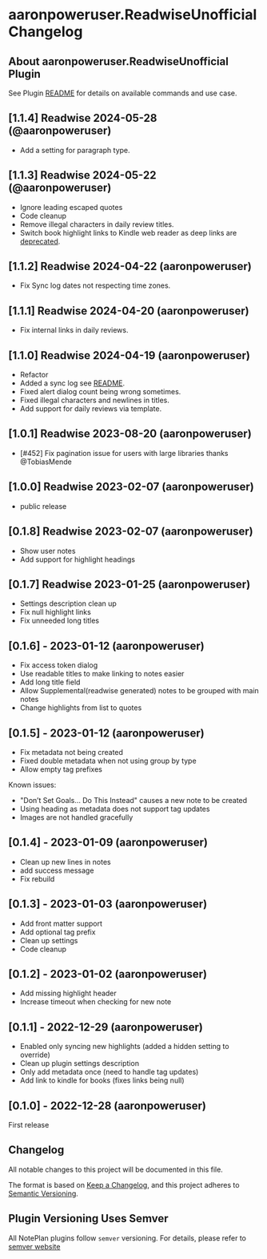 # aaronpoweruser.ReadwiseUnofficial Changelog

## About aaronpoweruser.ReadwiseUnofficial Plugin

See Plugin [README](https://github.com/NotePlan/plugins/blob/main/aaronpoweruser.ReadwiseUnofficial/README.md) for details on available commands and use case.

## [1.1.4] Readwise 2024-05-28 (@aaronpoweruser)

- Add a setting for paragraph type.

## [1.1.3] Readwise 2024-05-22 (@aaronpoweruser)

- Ignore leading escaped quotes
- Code cleanup
- Remove illegal characters in daily review titles.
- Switch book highlight links to Kindle web reader as deep links are [deprecated](https://help.readwise.io/article/40-can-i-jump-to-a-highlight-directly-in-the-kindle-app).

## [1.1.2] Readwise 2024-04-22 (aaronpoweruser)

- Fix Sync log dates not respecting time zones.

## [1.1.1] Readwise 2024-04-20 (aaronpoweruser)

- Fix internal links in daily reviews.

## [1.1.0] Readwise 2024-04-19 (aaronpoweruser)

- Refactor
- Added a sync log see [README](https://github.com/NotePlan/plugins/blob/main/aaronpoweruser.ReadwiseUnofficial/README.md).
- Fixed alert dialog count being wrong sometimes.
- Fixed illegal characters and newlines in titles.
- Add support for daily reviews via template.

## [1.0.1] Readwise 2023-08-20 (aaronpoweruser)

- [#452] Fix pagination issue for users with large libraries thanks @TobiasMende

## [1.0.0] Readwise  2023-02-07 (aaronpoweruser)

- public release

## [0.1.8] Readwise  2023-02-07 (aaronpoweruser)

- Show user notes
- Add support for highlight headings

## [0.1.7] Readwise  2023-01-25 (aaronpoweruser)

- Settings description clean up
- Fix null highlight links
- Fix unneeded long titles

## [0.1.6] - 2023-01-12 (aaronpoweruser)

- Fix access token dialog
- Use readable titles to make linking to notes easier
- Add long title field
- Allow Supplemental(readwise generated) notes to be grouped with main notes
- Change highlights from list to quotes

## [0.1.5] - 2023-01-12 (aaronpoweruser)

- Fix metadata not being created
- Fixed double metadata when not using group by type
- Allow empty tag prefixes

Known issues:

- "Don’t Set Goals… Do This Instead" causes a new note to be created
- Using heading as metadata does not support tag updates
- Images are not handled gracefully

## [0.1.4] - 2023-01-09 (aaronpoweruser)

- Clean up new lines in notes
- add success message
- Fix rebuild

## [0.1.3] - 2023-01-03 (aaronpoweruser)

- Add front matter support
- Add optional tag prefix
- Clean up settings
- Code cleanup

## [0.1.2] - 2023-01-02 (aaronpoweruser)

- Add missing highlight header
- Increase timeout when checking for new note

## [0.1.1] - 2022-12-29 (aaronpoweruser)

- Enabled only syncing new highlights (added a hidden setting to override)
- Clean up plugin settings description
- Only add metadata once (need to handle tag updates)
- Add link to kindle for books (fixes links being null)

## [0.1.0] - 2022-12-28 (aaronpoweruser)

First release

## Changelog

All notable changes to this project will be documented in this file.

The format is based on [Keep a Changelog](https://keepachangelog.com/en/1.0.0/),
and this project adheres to [Semantic Versioning](https://semver.org/spec/v2.0.0.html).

## Plugin Versioning Uses Semver

All NotePlan plugins follow `semver` versioning. For details, please refer to [semver website](https://semver.org/)

